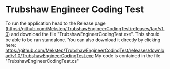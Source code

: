 # Trubshaw Engineer Coding Test
To run the application head to the Release page (https://github.com/Mekstep/TrubshawEngineerCodingTest/releases/tag/v1.0) and download the file "TrubshawEngineerCodingTest.exe". This should be able to be ran standalone. 
You can also download it directly by clicking here: https://github.com/Mekstep/TrubshawEngineerCodingTest/releases/download/v1.0/TrubshawEngineerCodingTest.exe
My code is contained in the file "TrubshawEngineerCodingTest.cs"

